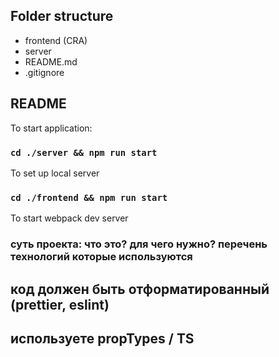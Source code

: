 ## Folder structure

- frontend (CRA)
- server
- README.md
- .gitignore

## README

To start application:

### `cd ./server && npm run start`

To set up local server

### `cd ./frontend && npm run start`

To start webpack dev server

### суть проекта: что это? для чего нужно? перечень технологий которые используются

## код должен быть отформатированный (prettier, eslint)

## используете propTypes / TS

